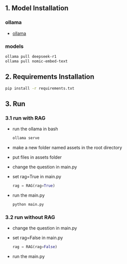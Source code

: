 ## 1. Model Installation

### ollama

- [ollama](https://github.com/ollama/ollama)

### models


```bash
ollama pull deepseek-r1
ollama pull nomic-embed-text
```

## 2. Requirements Installation

```bash
pip install -r requirements.txt
```

## 3. Run

### 3.1 run with RAG

- run the ollama in bash

    ```bash
    ollama serve
    ```

- make a new folder named assets in the root directory

- put files in assets folder

- change the question in main.py

- set rag=True in main.py

    ```python
    rag = RAG(rag=True)
    ```

- run the main.py

    ```bash
    python main.py
    ```


### 3.2 run without RAG

- change the question in main.py
- set rag=False in main.py

    ```python
    rag = RAG(rag=False)
    ```

- run the main.py
